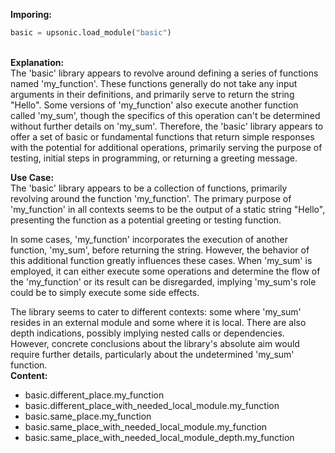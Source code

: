 <b class="custom_code_highlight_green">Imporing:</b><br>
```python
basic = upsonic.load_module("basic")
```
<br><b class="custom_code_highlight_green">Explanation:</b><br>The 'basic' library appears to revolve around defining a series of functions named 'my_function'. These functions generally do not take any input arguments in their definitions, and primarily serve to return the string "Hello". Some versions of 'my_function' also execute another function called 'my_sum', though the specifics of this operation can't be determined without further details on 'my_sum'. Therefore, the 'basic' library appears to offer a set of basic or fundamental functions that return simple responses with the potential for additional operations, primarily serving the purpose of testing, initial steps in programming, or returning a greeting message.

<b class="custom_code_highlight_green">Use Case:</b><br>The 'basic' library appears to be a collection of functions, primarily revolving around the function 'my_function'. The primary purpose of 'my_function' in all contexts seems to be the output of a static string "Hello", presenting the function as a potential greeting or testing function. 

In some cases, 'my_function' incorporates the execution of another function, 'my_sum', before returning the string. However, the behavior of this additional function greatly influences these cases. When 'my_sum' is employed, it can either execute some operations and determine the flow of the 'my_function' or its result can be disregarded, implying 'my_sum's role could be to simply execute some side effects.

The library seems to cater to different contexts: some where 'my_sum' resides in an external module and some where it is local. There are also depth indications, possibly implying nested calls or dependencies. However, concrete conclusions about the library's absolute aim would require further details, particularly about the undetermined 'my_sum' function.
<br><b class="custom_code_highlight_green">Content:</b><br>
  - basic.different_place.my_function
  - basic.different_place_with_needed_local_module.my_function
  - basic.same_place.my_function
  - basic.same_place_with_needed_local_module.my_function
  - basic.same_place_with_needed_local_module_depth.my_function
